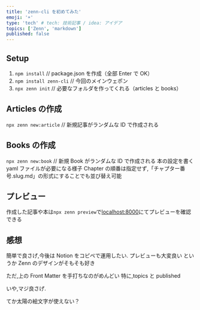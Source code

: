 ```yaml
---
title: 'zenn-cli を初めてみた'
emoji: '☀'
type: 'tech' # tech: 技術記事 / idea: アイデア
topics: ['Zenn', 'markdown']
published: false
---
```


## Setup

1. `npm install` // package.json を作成（全部 Enter で OK）
2. `npm install zenn-cli` // 今回のメインウェポン
3. `npx zenn init` // 必要なフォルダを作ってくれる（articles と books）

## Articles の作成

`npx zenn new:article` // 新規記事がランダムな ID で作成される

## Books の作成

`npx zenn new:book` // 新規 Book がランダムな ID で作成される
本の設定を書く yaml ファイルが必要になる様子
Chapter の順番は指定せず,「チャプター番号.slug.md」の形式にすることでも並び替え可能

## プレビュー

作成した記事や本は`npx zenn preview`で[localhost:8000](localhost:8000)にてプレビューを確認できる

## 感想

簡単で良さげ,今後は Notion をコピペで運用したい.
プレビューも大変良い
というか Zenn のデザインがそもそも好き

ただ,上の Front Matter を手打ちなのがめんどい
特に,topics と published

いや,マジ良さげ.

てか太陽の絵文字が使えない？
